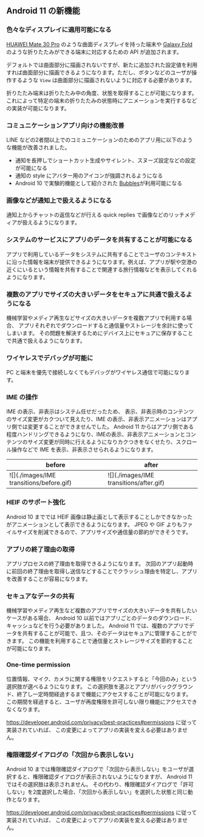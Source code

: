 ## Android 11 の新機能

### 色々なディスプレイに適用可能になる

[HUAWEI Mate 30 Pro](https://consumer.huawei.com/jp/phones/mate30-pro-5g/) のような曲面ディスプレイを持った端末や [Galaxy Fold](https://www.galaxymobile.jp/galaxy-fold/) のような折りたたみができる端末に対応するための API が追加されます。

デフォルトでは曲面部分に描画されないですが、新たに追加された設定値を利用すれば曲面部分に描画できるようになります。ただし、ボタンなどのユーザが操作するような `View` は曲面部分に描画されないように対応する必要があります。

折りたたみ端末は折りたたみ中の角度、状態を取得することが可能になります。
これによって特定の端末の折りたたみの状態時にアニメーションを実行するなどの実装が可能になります。

### コミュニケーションアプリ向けの機能改善

LINE などの2者間以上でのコミュニケーションのためのアプリ用に以下のような機能が改善されました。

* 通知を長押しでショートカット生成やサイレント、スヌーズ設定などの設定が可能になる
* 通知の style にアバター用のアイコンが強調されるようになる
* Android 10 で実験的機能として紹介された [Bubbles](https://developer.android.com/guide/topics/ui/bubbles)が利用可能になる

### 画像などが通知上で扱えるようになる

通知上からチャットの返信などが行える quick replies で画像などのリッチメディアが扱えるようになります。

### システムのサービスにアプリのデータを共有することが可能になる

アプリで利用しているデータをシステムに共有することでユーザのコンテキストに沿った情報を端末が提供できるようになります。例えば、アプリが駅や空港の近くにいるという情報を共有することで関連する旅行情報などを表示してくれるようになります。

### 複数のアプリでサイズの大きいデータをセキュアに共通で扱えるようになる

機械学習やメディア再生などサイズの大きいデータを複数アプリで利用する場合、
アプリそれぞれでダウンロードすると通信量やストレージを余計に使ってしまいます。
その問題を解決するためにデバイス上にセキュアに保存することで共通で扱えるようになります。

### ワイヤレスでデバッグが可能に

PC と端末を優先で接続しなくてもデバッグがワイヤレス通信で可能になります。

### IME の操作

IME の表示、非表示はシステム任せだったため、
表示、非表示時のコンテンツのサイズ変更がカクついて見えたり、IME の表示、非表示アニメーションはアプリ側では変更することができませんでした。
Android 11 からはアプリ側である程度ハンドリングできるようになり、IMEの表示、非表示アニメーションとコンテンツのサイズ変更が同時に行えるようになりカクつきをなくせたり、スクロール操作などで IME を表示、非表示させられるようになります。

| before | after |
| - | - |
| ![](./images/IME transitions/before.gif) | ![](./images/IME transitions/after.gif) |

### HEIF のサポート強化

Android 10 まででは HEIF 画像は静止画として表示することしかできなかったがアニメーションとして表示できるようになります。
JPEG や GIF よりもファイルサイズを削減できるので、アプリサイズや通信量の節約ができそうです。

### アプリの終了理由の取得

アプリプロセスの終了理由を取得できるようになります。
次回のアプリ起動時に前回の終了理由を取得し送信などすることでクラッシュ理由を特定し、アプリを改善することが容易になります。

### セキュアなデータの共有

機械学習やメディア再生など複数のアプリでサイズの大きいデータを共有したいケースがある場合、
Android 10 以前ではアプリごとのデータのダウンロード、キャッシュなどを行う必要がありました。
Android 11 では、複数のアプリでデータを共有することが可能で、且つ、そのデータはセキュアに管理することができます。
この機能を利用することで通信量とストレージサイズを節約することが可能になります。

### One-time permission

位置情報、マイク、カメラに関する権限をリクエストすると「今回のみ」という選択肢が選べるようになります。
この選択肢を選ぶとアプリがバックグラウンド、終了し一定時間経過するまで機能にアクセスすることが可能になります。
この期間を経過すると、ユーザが再度権限を許可しない限り機能にアクセスできなくなります。

https://developer.android.com/privacy/best-practices#permissions に従って実装されていれば、
この変更によってアプリの実装を変える必要はありません。

### 権限確認ダイアログの「次回から表示しない」

Android 10 までは権限確認ダイアログで「次回から表示しない」をユーザが選択すると、権限確認ダイアログが表示されないようになりますが、
Android 11 ではその選択肢は表示されません。
その代わり、権限確認ダイアログで「許可しない」を2度選択した場合、「次回から表示しない」を選択した状態と同じ動作となります。

https://developer.android.com/privacy/best-practices#permissions に従って実装されていれば、
この変更によってアプリの実装を変える必要はありません。
